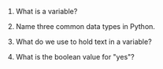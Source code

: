 1. What is a variable?
<!-- A box where we can store different types of information. -->
2. Name three common data types in Python.
<!-- Integers, floats, strings. -->
3. What do we use to hold text in a variable?
<!-- Quotes (e.g., "text"). -->
4. What is the boolean value for "yes"?
<!-- True. -->
